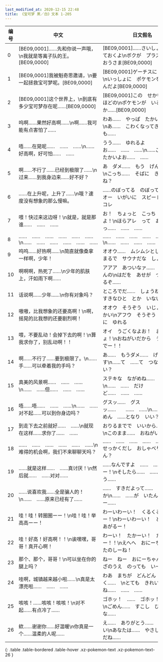 ```yaml
---
last_modified_at: 2020-12-15 22:48
title: 《宝可梦 黑／白》文本 1-205
---
```

| 编号 | 中文 | 日文假名 | 日文汉字 |
| ---- | ---- | ---- | --- |
| 0 | [BE09,0001]……先和你说一声哦，\n我就是等离子队的王。[BE09,0000] | [BE09,0001]……さいしょに　いっておくよ\nボクが　プラズマだんの　おうさま[BE09,0000] | [BE09,0001]……最初に　いっておくよ\nボクが　プラズマ団の　王様[BE09,0000] |
| 1 | [BE09,0001]我被魁奇思邀请，\n要一起拯救宝可梦呢。[BE09,0000] | [BE09,0001]ゲーチスに　たのまれ\nいっしょに　ポケモンを　すくうんだよ[BE09,0000] | [BE09,0001]ゲーチスに　請われ\n一緒に　ポケモンを　救うんだよ[BE09,0000] |
| 2 | [BE09,0001]这个世界上，\n到底有多少宝可梦存在呢……[BE09,0000] | [BE09,0001]この　せかいに　どれほどの\nポケモンが　いるのだろうか……[BE09,0000] | [BE09,0001]この世界に　どれほどの\nポケモンが　いるのだろうか……[BE09,0000] |
| 3 | 呜啊……果然好高啊……\n啊……我可能有点害怕了…… | わあ……　やっぱ　たかいなあ……\nあ……　こわくなってきたかも…… | わあ……　やっぱ　高いなあ……\nあ……　怖くなってきたかも…… |
| 4 | 唔……在晃呢……　……　……\n……好高啊，好可怕……　…… | うう……　ゆれるよお……　……　……\n……こわいよお　たかいよお……　…… | うう……　揺れるよお……　……　……\n……怖いよお　高いよお……　…… |
| 5 | 啊……不行了……已经到极限了……\n过来……到我身边来……好不好？ | あ　ダメ……　もう　げんかい……\nこっち……　そばに　きて……　ね？ | あ　ダメ……　もう　限界……\nこっち……　そばに　きて……　ね？ |
| 6 | ……在上升呢，上升了……\n哦？速度没有想象的那么慢嘛。 | ……のぼってる　のぼってる……　\nオー　いがいに　スピードあるな　コレ | ……昇ってる　昇ってる……　\nオー　意外に　スピードあるな　コレ |
| 7 | 喂！快过来这边呀！\n就是，就是那谁……　……　…… | お！　ちょっと　こっち　きてみろよ！\nほらアレ　って　あっ……　……　…… | お！　ちょっと　こっち　きてみろよ！\nほらアレ　って　あっ……　……　…… |
| 8 | ……　……　……　……　……　……\n……　……　……　……　……　…… | ……　……　……　……　……　……\n……　……　……　……　……　…… | ……　……　……　……　……　……\n……　……　……　……　……　…… |
| 9 | 呜呜……好热啊……\n简直就像桑拿一样啊，少年！ | オオウ……　ムシムシとして……\nまるで　サウナだな　しょうねん！ | オオウ……　ムシムシとして……\nまるで　サウナだな　少年！ |
| 10 | 啊啊啊，热死了……\n少年的肌肤上，汗如雨下啊…… | アアア　あついなァ……　しょうねんの\nはだを　あせが　つたっているぞ…… | アアア　熱いなァ……　少年の\n肌を　汗が　伝っているぞ…… |
| 11 | 话说啊……少年……\n你有对象吗？ | ところでだ……　しょうねん……\nすきなひと　とか　いないのか？ | ところでだ……　少年……\n恋人　とか　いないのか？ |
| 12 | 嗷嗷，比我想象的还要高啊！\n啊，摇晃的比我想的还要剧烈啊！ | オオウ　そうぞう　いじょうに　たかい\nアフウ　そうぞう　いじょうに　ゆれる | オオウ　想像　以上に　高い\nアフウ　想像　以上に　揺れる |
| 13 | 喂，不要乱动！会掉下去的啊！\n算我求你了，别乱动啊！！ | オイ　うごくなよお！　おちるでしょ！\nおねがいだから　うごかないでー！！ | オイ　動くなよお！　落ちるでしょ！\nお願いだから　動かないでー！！ |
| 14 | 啊……不行了……要到极限了。\n……手……可以牵着我的手吗？ | あ……　もうダメ……　げんかいです\n……て　……て　つないで　いい？ | あ……　もうダメ……　限界です\n……手　……手　つないで　いい？ |
| 15 | 真美的风景啊……　……　……\n……　……但……　……　…… | ステキな　ながめね……　……　……\n……　……　だけど……　……　…… | ステキな　眺めね……　……　……\n……　……　だけど……　……　…… |
| 16 | 唔……唔……　……　……\n……　……对不起……可以到你身边吗？ | グスッ……　グスッ……　　……　……\n……　……ごめん　……となり　いい？ | グスッ……　グスッ……　　……　……\n……　……ごめん　……となり　いい？ |
| 17 | 到走下去之前就好……　……\n就现在这样……求你了……　…… | おりるまでで　いいから……　……\nこのまま……　おねがい……　…… | 降りるまでで　いいから……　……\nこのまま……　お願い……　…… |
| 18 | ……　……　……　……　……　……\n难得的机会啊，我们不来聊聊天吗？ | ……　……　……　……　……　……\nせっかくだし　おしゃべり　しません？ | ……　……　……　……　……　……\nせっかくだし　おしゃべり　しません？ |
| 19 | ……就是这样……　……真讨厌！\n然后就……　……对对…… | ……なんですよ　……　……　やだー！\nそしたら……　……　そうそう…… | ……なんですよ　……　……　やだー！\nそしたら……　……　そうそう…… |
| 20 | ……说喜欢我……全是骗人的！\n……　……原来已经有了…… | ……　すきだよって……　うそばっか\n……　……が　いたんですよー…… | ……　好きだよって……　うそばっか\n……　……が　いたんですよー…… |
| 21 | 哇！哇！转圈圈ーー！\n哇！哇！举高高ーー！ | わーいわーい！　くるくる　まわるー！\nわーいわーい！　どんどん　あがるー！ | わーいわーい！　くるくる　まわるー！\nわーいわーい！　どんどん　あがるー！ |
| 22 | 哇！好高！好高啊！！\n诶嘿嘿，哥哥！真开心啊！ | わーい！　たかーい！　たかいぞー！！\nえへへ　おにーちゃん！　たのしーね！ | わーい！　たかーい！　たかいぞー！！\nえへへ　おにーちゃん！　たのしーね！ |
| 23 | 那个、那个，哥哥！\n可以坐在你的腿上吗？ | ねー　ねー　おにーちゃん！\nおひざのうえ　のっても　いーい？ | ねー　ねー　おにーちゃん！\nおひざのうえ　のっても　いーい？ |
| 24 | 哇啊，城镇越来越小啦……\n真是太漂亮啦……　……　…… | わあ　まちが　どんどん　ちいさく……　\nとても　きれいだね……　……　…… | わあ　町が　どんどん　小さく……　\nとても　きれいだね……　……　…… |
| 25 | 咳咳！……咳咳！咳咳！\n对不起……有点冷了…… | ゴホッ！　……　ゴホッ！ゴホッ！\nごめん……　すこし　ひえたかな…… | ゴホッ！　……　ゴホッ！ゴホッ！\nごめん……　少し　冷えたかな…… |
| 26 | 欸……谢谢你……好温暖\n你真是一个……温柔的人呢…… | え……　ありがとう……　あたたかい\nあなたは……　やさしい　ひとだね…… | え……　ありがとう……　暖かい\nあなたは……　優しい　人だね…… |
{: .table .table-bordered .table-hover .xz-pokemon-text .xz-pokemon-text-26 }